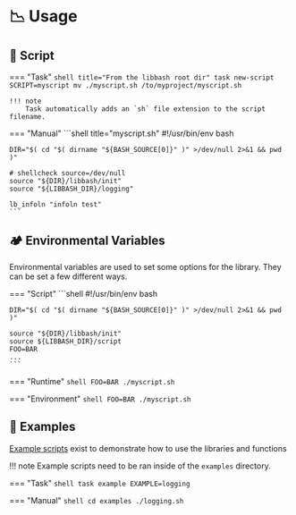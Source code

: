 # :chart_with_downwards_trend: Usage

## :scroll: Script

=== "Task"
    ```shell title="From the libbash root dir"
    task new-script SCRIPT=myscript
    mv ./myscript.sh /to/myproject/myscript.sh
    ```

    !!! note
        Task automatically adds an `sh` file extension to the script filename.

=== "Manual"
    ```shell title="myscript.sh"
    #!/usr/bin/env bash

    DIR="$( cd "$( dirname "${BASH_SOURCE[0]}" )" >/dev/null 2>&1 && pwd )"

    # shellcheck source=/dev/null
    source "${DIR}/libbash/init"
    source "${LIBBASH_DIR}/logging"

    lb_infoln "infoln test"
    ```

## :camping: Environmental Variables

Environmental variables are used to set some options for the library. They can be set a few different ways.

=== "Script"
    ```shell
    #!/usr/bin/env bash

    DIR="$( cd "$( dirname "${BASH_SOURCE[0]}" )" >/dev/null 2>&1 && pwd )"

    source "${DIR}/libbash/init"
    source ${LIBBASH_DIR}/script
    FOO=BAR
    ...
    ```

=== "Runtime"
    ```shell
    FOO=BAR ./myscript.sh
    ```

=== "Environment"
    ```shell
    FOO=BAR
    ./myscript.sh
    ```

## :jigsaw: Examples

[Example scripts][1] exist to demonstrate how to use the libraries and functions

!!! note
    Example scripts need to be ran inside of the `examples` directory.

=== "Task"
    ```shell
    task example EXAMPLE=logging
    ```

=== "Manual"
    ```shell
    cd examples
    ./logging.sh
    ```

[1]: <https://github.com/nicholaswilde/libbash/tree/main/examples>
